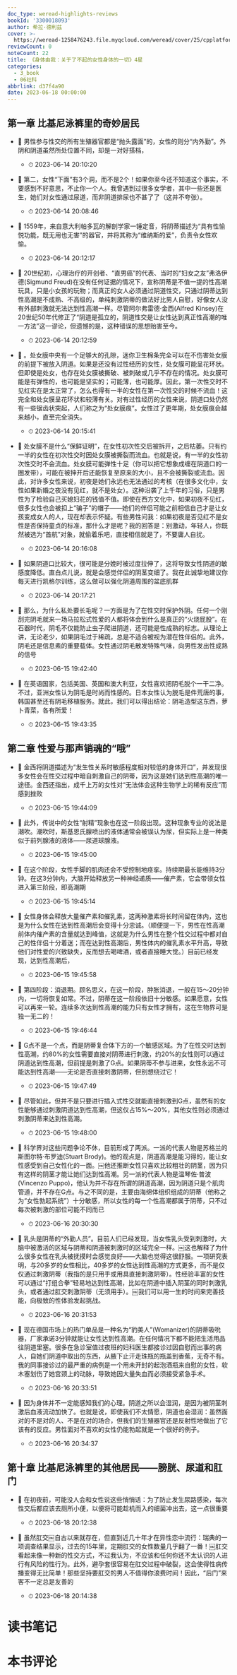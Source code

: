 ```yaml
---
doc_type: weread-highlights-reviews
bookId: '3300018093'
author: 希拉·德利兹
cover: >-
  https://weread-1258476243.file.myqcloud.com/weread/cover/25/cpplatform_6z3wjuzzpanewx6h8zgjvy/t7_cpplatform_6z3wjuzzpanewx6h8zgjvy1675915252.jpg
reviewCount: 0
noteCount: 22
title: 《身体由我：关于了不起的女性身体的一切》4星
categories:
  - 3_book
  - 06社科
abbrlink: d37f4a90
date: 2023-06-18 00:00:00
---
```



## 第一章 比基尼泳裤里的奇妙居民


- 📌 男性参与性交的所有生殖器官都是“抛头露面”的，女性的则分“内外勤”。外阴和阴道虽然所处位置不同，却是一对好搭档， 
    - ⏱ 2023-06-14 20:10:20 

- 📌 第二，女性“下面”有3个洞，而不是2个！如果你至今还不知道这个事实，不要感到不好意思，不止你一个人。我曾遇到过很多女学者，其中一些还是医生，她们对女性通过尿道，而非阴道排尿也不甚了了（这并不夸张）。 
    - ⏱ 2023-06-14 20:08:46 

- 📌 1559年，来自意大利帕多瓦的解剖学家一锤定音，将阴蒂描述为“具有性愉悦功能，既无用也无害”的器官，并将其称为“维纳斯的爱”，负责令女性欢愉。 
    - ⏱ 2023-06-14 20:12:17 

- 📌 20世纪初，心理治疗的开创者、“直男癌”的代表、当时的“妇女之友”弗洛伊德(Sigmund Freud)在没有任何证据的情况下，宣称阴蒂是不值一提的性高潮玩具，只是小女孩的玩物；而真正的女人必须通过阴道性交，只通过阴蒂达到性高潮是不成熟、不高级的，单纯刺激阴蒂的做法好比男人自慰，好像女人没有外部刺激就无法达到性高潮一样。尽管阿尔弗雷德·金西(Alfred Kinsey)在20世纪50年代修正了“阴道是孤立的，阴道性交是让女性达到真正性高潮的唯一方法”这一谬论，但遗憾的是，这种错误的思想贻害至今。 
    - ⏱ 2023-06-14 20:12:59 

- 📌 。处女膜中央有一个足够大的孔隙，迷你卫生棉条完全可以在不伤害处女膜的前提下被放入阴道。如果是还没有过性经历的女性，处女膜可能呈花环状。但即使是处女，也存在处女膜被撕破、被刺破或几乎不存在的情况。处女膜可能是有弹性的，也可能是坚实的；可能薄，也可能厚。因此，第一次性交时不见红实在是太正常了，怎么也得有一半的女性在第一次性交的时候不流血！这完全和处女膜呈花环状和较薄有关。对有过性经历的女性来说，阴道口处仍然有一些锯齿状突起，人们称之为“处女膜痕”。女性过了更年期，处女膜痕会越来越小，直至完全消失。 
    - ⏱ 2023-06-14 20:15:41 

- 📌 处女膜不是什么“保鲜证明”，在女性初次性交后被拆开，之后枯萎。只有约一半的女性在初次性交时因处女膜被撕裂而流血。也就是说，有一半的女性初次性交时不会流血。处女膜可能弹性十足（你可以把它想象成缠在阴道口的一圈发带），可能在被抻开后还能恢复至原来的大小，且不会被撕裂或流血。因此，对许多女性来说，初夜是她们永远也无法通过的考核（在很多文化中，女性如果新婚之夜没有见红，就不是处女）。这种沿袭了上千年的习俗，只是男性为了检验自己买媳妇花的钱值不值。即使在西方文化中，如果初夜不见红，很多女性也会被扣上“骗子”的帽子——她们的伴侣可能之前相信自己才是让女孩变成女人的人，现在却表示怀疑。有些男性问我：如果初夜是否见红不是女性是否保持童贞的标准，那什么才是呢？我的回答是：别激动，年轻人，你既然被选为“首航”对象，就偷着乐吧，直接相信就是了，不要庸人自扰。 
    - ⏱ 2023-06-14 20:16:08 

- 📌 如果阴道口比较大，很可能是分娩时被过度拉伸了，这将导致女性阴道的敏感度降低。直白点儿说，就是会感觉伴侣的阴茎变细了。我在此诚挚地建议你每天进行凯格尔训练，这么做可以强化阴道周围的盆底肌群 
    - ⏱ 2023-06-14 20:17:21 

- 📌 那么，为什么私处要长毛呢？一方面是为了在性交时保护外阴。任何一个刚刮完阴毛就来一场马拉松式性爱的人都将体会到什么是真正的“火烧屁股”。在石器时代，阴毛不仅能防止虫子爬进阴道，还可能是性成熟的标志。从理论上讲，无论老少，如果阴毛过于稀疏，总是不适合被视为潜在性伴侣的。此外，阴毛还是信息素的重要载体。女性通过阴毛散发特殊气味，向男性发出性成熟的信号 
    - ⏱ 2023-06-15 19:42:40 

- 📌 在英语国家，包括美国、英国和澳大利亚，女性喜欢把阴毛脱个一干二净。不过，亚洲女性认为阴毛是时尚而性感的。日本女性认为脱毛是件荒唐的事，韩国甚至还有阴毛移植服务。就此，我们可以得出结论：阴毛造型这东西，萝卜青菜，各有所爱！ 
    - ⏱ 2023-06-15 19:43:35 
## 第二章 性爱与那声销魂的“哦”


- 📌 金西将阴道描述为“发生性关系时敏感程度相对较低的身体开口”，并发现很多女性会在性交过程中暗自刺激自己的阴蒂，因为这是她们达到性高潮的唯一途径。金西还指出，成千上万的女性对“无法体会这种生物学上的稀有反应”而感到挫败 
    - ⏱ 2023-06-15 19:44:09 

- 📌 此外，传说中的女性“射精”现象也在这一阶段出现。这种现象专业的说法是潮吹。潮吹时，斯基恩氏腺喷出的液体通常会被误认为尿，但实际上是一种类似于前列腺液的液体——尿道球腺液。 
    - ⏱ 2023-06-15 19:45:00 

- 📌 在这个阶段，女性手脚的肌肉还会不受控制地痉挛。持续期最长能维持3分钟。在这3分钟内，大脑开始释放另一种神经递质——催产素，它会带领女性进入第三阶段，即高潮期 
    - ⏱ 2023-06-15 19:45:14 

- 📌 女性身体会释放大量催产素和催乳素，这两种激素将长时间留在体内，这也是为什么女性在达到性高潮后会变得十分忠诚。（顺便提一下，男性在性高潮前体内催产素的含量就达到峰值，这就是为什么男性在整个性交过程中都对自己的性伴侣十分着迷；而在达到性高潮后，男性体内的催乳素水平升高，导致他们对性爱的兴致缺失，反而想去喝啤酒，或者直接睡大觉。）目前已经发现，达到性高潮后， 
    - ⏱ 2023-06-15 19:45:58 

- 📌 第四阶段：消退期。顾名思义，在这一阶段，肿胀消退，一般在15～20分钟内，一切将恢复如常。不过，阴蒂在这一阶段依旧十分敏感。如果愿意，女性可以再来一轮。连续多次达到性高潮的能力只有女性才拥有，这在生物界可是独一无二的！ 
    - ⏱ 2023-06-15 19:46:44 

- 📌 G点不是一个点，而是阴蒂复合体下方的一个敏感区域。为了在性交时达到性高潮，约80%的女性需要直接对阴蒂进行刺激，约20%的女性则可以通过阴道达到性高潮，但前提是刺激了G点。如果阴蒂不参与进来，女性永远不可能达到性高潮——无论是否直接刺激阴蒂，但别想绕过它！ 
    - ⏱ 2023-06-15 19:47:49 

- 📌 尽管如此，但并不是只要进行插入式性交就能直接刺激到G点，虽然有的女性能够通过刺激阴道达到性高潮，但这仅占15%～20%，其他女性则必须通过刺激阴蒂来达到性高潮。 
    - ⏱ 2023-06-15 19:48:00 

- 📌 科学界对这些问题争论不休，目前形成了两派。一派的代表人物是苏格兰的斯图尔特·布罗迪(Stuart Brody)。他的观点是，阴道高潮是能习得的，能让女性感受到自己女性化的一面。￼他还推断女性只喜欢比较粗壮的阴茎，因为只有这样的阴茎才能让她们达到性高潮。另一派的代表人物是温琴佐·普波(Vincenzo Puppo)，他认为并不存在所谓的阴道高潮，因为阴道只是个肌肉管道，并不存在G点。与之不同的是，主要由海绵体组织组成的阴蒂（他称之为“女性勃起系统”）十分敏感，所以女性的每一个性高潮都属于阴蒂，只不过每次被刺激的部位可能不同而已 
    - ⏱ 2023-06-16 20:30:30 

- 📌 乳头是阴蒂的“外勤人员”。目前人们已经发现，当女性乳头受到刺激时，大脑中被激活的区域与阴蒂和阴道被刺激时的区域完全一样。￼这也解释了为什么很多女性在乳头被抚摸时会感觉良好——大脑也觉得这很舒服。一项研究表明，与20多岁的女性相比，40多岁的女性达到性高潮的方式更多，而不是仅仅通过刺激阴蒂（我指的是只用手或用具直接刺激阴蒂）。性经验丰富的女性可以通过“打组合拳”轻易地达到性高潮，比如在阴道中插入阴茎的同时刺激乳头，或者通过肛交刺激阴蒂（无须用手）。￼我们可以用一生的时间来完善技能，向极致的性体验发起挑战。 
    - ⏱ 2023-06-16 20:31:53 

- 📌 现在德国市场上的热门单品是一种名为“豹美人”(Womanizer)的阴蒂吸吮器，厂家承诺3分钟就能让女性达到性高潮。在任何情况下都不能把生活用品往阴道里塞。很多在急诊室值过夜班的妇科医生都接诊过因自慰而出事的病人，自她们阴道中取出的东西，从腋下止汗走珠瓶的瓶盖到香蕉，无奇不有。我的同事接诊过的最严重的病例是一个用未开封的起泡酒瓶来自慰的女性，软木塞划伤了她宫颈上的动脉，导致她因大量失血而必须接受紧急手术。 
    - ⏱ 2023-06-16 20:33:51 

- 📌 因为身体并不一定能感知我们的心理。阴道之所以会湿润，是因为被阴茎刺激后血液流动加快了。也就是说，即使我们不太情愿，阴道也会湿润：虽然面对的不是对的人、不是在对的场合，但我们的生殖器官还是反射性地做出了它该有的反应。男性面对不喜欢的女性仍能勃起就是一个很好的例子。 
    - ⏱ 2023-06-16 20:34:37 
## 第十章 比基尼泳裤里的其他居民——膀胱、尿道和肛门


- 📌 在初夜前，可能没人会和女性说这些悄悄话：为了防止发生尿路感染，每次性交后都应该去厕所小便，以便将可能趁机而入的细菌冲出去，这一点很重要 
    - ⏱ 2023-06-18 20:12:38 

- 📌 虽然肛交￼自古以来就存在，但直到近几十年才在异性恋中流行：瑞典的一项调查结果显示，过去的15年里，定期肛交的女性数量几乎翻了一番！￼肛交看起来像一种新的性交方式，不过我认为，不应该和任何你还不太认识的人进行有风险的性行为。此外，避孕套很容易在肛交过程中破裂，这会使得性病传播变得无比简单！那些坚持要肛交的男人不值得你浪费时间！因此，“后门”来客不一定总是友善的 
    - ⏱ 2023-06-18 20:14:38 

# 读书笔记


# 本书评论
